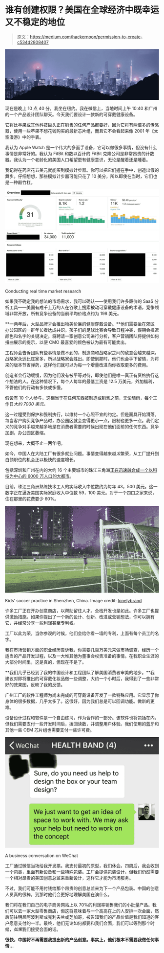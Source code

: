 # 谁有创建权限？美国在全球经济中既幸运又不稳定的地位

> 原文：<https://medium.com/hackernoon/permission-to-create-c534d2808407>

![](img/258af8896333054becbcbcd3771ede81.png)

现在是晚上 10 点 40 分，我坐在纽约。我在微信上，当地时间上午 10:40 和广州的一个产品设计团队聊天。今天我们要设计一款新的可穿戴健康设备。

它将比苹果或其他科技巨头正在销售的任何产品都要好，因为它将有两倍多的传感器，使用一些苹果不想花钱购买的最新芯片组，而且它不会看起来像 2001 年《太空漫游》中的手表。

我认为 Apple Watch 是一个伟大的多面手设备，它可以做很多事情，但没有什么事情是非常好的。我认为 FitBit 和数以百计的 FitBit 克隆公司是非常昂贵的计数器。我认为一个老龄化的美国人口希望更有健康意识，无论是醒着还是睡着。

我记得在药店花五美元就能买到模拟计步器。你可以把它们握在手中，创造出假的舞步。仔细想想，那些模拟计步器可能只花了 10 美分，所以即使在当时，它们也是一种敲竹杠。

![](img/1a889af178917100b66da39fd5b7ebe6.png)

Conducting real time market research

如果我不确定我的想法的市场需求，我可以确认——使用我们许多廉价的 SaaS 分析工具——美国有成千上万的人在谷歌上搜索被动可穿戴健康设备的术语，竞争领域非常开放，所有竞争设备的当前平均价格点约为 198 美元。

**一两年后，大型品牌才会推出物美价廉的健康穿戴设备。**他们需要坐在郊区办公园区的一群年长者达成共识。孩子们的足球比赛会导致日程冲突，假期会推迟颜色和名字的关键决定。将聘请一家创意公司进行分析，客户营销团队将提供如何扭曲展示的提示，以便 CMO 最喜爱的颜色被认为最有可能卖出。

工程师会告诉团队有些事情是做不到的，制造商和战略家之间的敌意会越来越深。战略家永远比庄家多，所以战略家会胜出。即使到那时，他们也会手下留情，为将来的版本节省弹药，这样他们就可以为每一个增量改进向你收取更多的费用。

创造者会行动缓慢，因为他们没有被平等对待，即使他们是唯一真正有资格执行这个想法的人。在这种情况下，每个人每年的最低工资是 12.5 万美元，外加福利，不管他们的行动有多快或多慢。

假设有 10 个人参与，这相当于在任何东西被制造或销售之前，无论晴雨，每个工作日*大约 7000 美元。*

这一过程受到保护和强制执行，以维持一个心照不宣的约定。但是面具开始滑落。每当客户购买竞争产品时，办公园区就会变得更小一点，限制也更多一点。我们定义的竞争对手越来越多地是在消费者需要的时候出现在他们面前的任何东西。竞争加剧，办公园区萎缩。

现在想来，大概不止一两年吧。

如今，中国人在大陆工厂有很多就业问题。事情变得越来越*太*繁荣，从工厂提升到白领职位的机会正以极快的速度增长。

包括深圳和广州在内的大约 16 个主要城市的珠江三角洲[正在迅速融合成一个以科技为中心的 6000 万人口的大都市](https://en.wikipedia.org/wiki/Pearl_River_Delta)。

目前，珠江三角洲熟练技术工人的实际收入中位数约为每年 43，500 美元。这一数字正在逼近美国实际家庭收入中位数 59，100 美元。对于一个四口之家来说，住在那里的花费要少 60%。

![](img/701bf1b91a17f615b4054dbe877aac30.png)

Kids’ soccer practice in Shenzhen, China. Image credit: [lonelybrand](https://lonelybrand.com)

许多工厂正在开办创意商店，以帮助留住人才。全栈开发也是如此。许多工厂也提供激励措施。如果你提出了一个新的设计、创新、改进或营销想法，你可以拥有它，并经常分享一些利润甚至专利权。

工厂以此为荣，当你参观的时候，他们会给你看一墙的专利，上面有每个员工的名字。

我在市场营销方面的职业经历告诉我，你需要几百万美元来做市场调查，经历一个适当的产品开发过程，以及一大堆其他为董事会权贵准备的事情。在我职业生涯的大部分时间里，这是真的，但现在不是了。

**我们几乎已经到了我的中国设计和工程团队了解美国消费者审美的地步。**我建议对即将推出的可穿戴化妆品做一些调整，大约一个小时后，我得到了一些非常好的效果图，反映了我的反馈。

广州工厂的软件工程师为尚未完成的可穿戴设备开发了一款特殊应用。它显示了你身体的很多数据，几乎太多了。这很好，因为我们总是可以回调功能。做新的更难。

设备设计过程和软件是一个自由练习，作为合作的一部分。该软件也将包括在内，但我们需要支付一些开发时间后，拨回读数，并调整用户体验。我们使用的蓝牙和其他一些 OEM 芯片组也需要支付一些许可费。

![](img/38c57d57c68d02323c85887cf60251c8.png)

A business conversation on WeChat

工厂通过微信当场给我开发票。我支付最初的原型，我们休会。四周后，我会收到一个包裹，里面有新设备和一些特殊包装。工厂会提供包装设计，但我们仍然需要一个相对昂贵的美国创意总监来重新设计，这样它才能为市场服务。

不过，我们可能不用付钱给那个昂贵的创意总监来为下一个产品包装。中国的创意人员真的很棒，到那时他们会更好地理解美国在演什么。

我们将在我们自己的电子商务网站上以 70%的利润率销售我们的小批量产品。我们可以去一家大型零售商店，但这将意味着与一个高高在上的人安排一次会面，然后前往明尼阿波利斯或克利夫兰或芝加哥，被告知我们的产品价值是我们知道的客户愿意支付的一半。最终，他们无论如何都要和我们会面，我们可以等到那个时候，*如果*我们接受会面的话。

**很快，中国将不再需要我提出新的产品创意。事实上，他们根本不需要我做任何事情…**